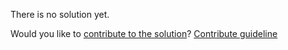 
There is no solution yet.

Would you like to [contribute to the solution](https://github.com/BFEdev/BFE.dev-solutions/blob/main/problem/create-a-tokenizer_en.md)? [Contribute guideline](https://github.com/BFEdev/BFE.dev-solutions#how-to-contribute)
